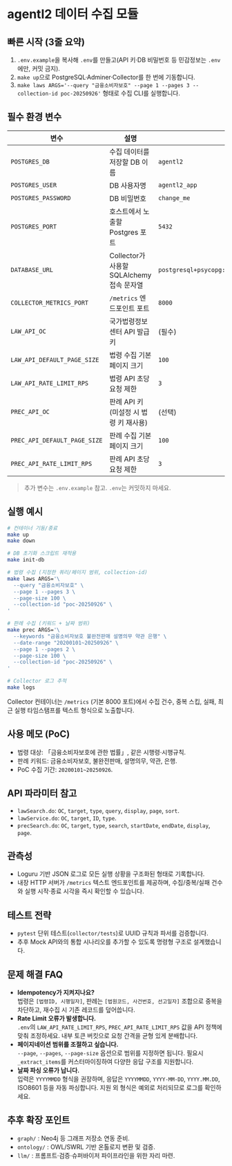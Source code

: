 ﻿# agentl2 데이터 수집 모듈

## 빠른 시작 (3줄 요약)
1. `.env.example`을 복사해 `.env`를 만들고(API 키·DB 비밀번호 등 민감정보는 `.env`에만, 커밋 금지).
2. `make up`으로 PostgreSQL·Adminer·Collector를 한 번에 기동합니다.
3. `make laws ARGS='--query "금융소비자보호" --page 1 --pages 3 --collection-id poc-20250926'` 형태로 수집 CLI를 실행합니다.

## 필수 환경 변수

| 변수 | 설명 | 기본값 |
| --- | --- | --- |
| `POSTGRES_DB` | 수집 데이터를 저장할 DB 이름 | `agentl2` |
| `POSTGRES_USER` | DB 사용자명 | `agentl2_app` |
| `POSTGRES_PASSWORD` | DB 비밀번호 | `change_me` |
| `POSTGRES_PORT` | 호스트에서 노출할 Postgres 포트 | `5432` |
| `DATABASE_URL` | Collector가 사용할 SQLAlchemy 접속 문자열 | `postgresql+psycopg://agentl2_app:change_me@postgres:5432/agentl2` |
| `COLLECTOR_METRICS_PORT` | `/metrics` 엔드포인트 포트 | `8000` |
| `LAW_API_OC` | 국가법령정보센터 API 발급키 | (필수) |
| `LAW_API_DEFAULT_PAGE_SIZE` | 법령 수집 기본 페이지 크기 | `100` |
| `LAW_API_RATE_LIMIT_RPS` | 법령 API 초당 요청 제한 | `3` |
| `PREC_API_OC` | 판례 API 키(미설정 시 법령 키 재사용) | (선택) |
| `PREC_API_DEFAULT_PAGE_SIZE` | 판례 수집 기본 페이지 크기 | `100` |
| `PREC_API_RATE_LIMIT_RPS` | 판례 API 초당 요청 제한 | `3` |

> 추가 변수는 `.env.example` 참고. `.env`는 커밋하지 마세요.

## 실행 예시

```bash
# 컨테이너 기동/종료
make up
make down

# DB 초기화 스크립트 재적용
make init-db

# 법령 수집 (지정한 쿼리/페이지 범위, collection-id)
make laws ARGS='\
  --query "금융소비자보호" \
  --page 1 --pages 3 \
  --page-size 100 \
  --collection-id "poc-20250926" \
'

# 판례 수집 (키워드 + 날짜 범위)
make prec ARGS='\
  --keywords "금융소비자보호 불완전판매 설명의무 약관 은행" \
  --date-range "20200101~20250926" \
  --page 1 --pages 2 \
  --page-size 100 \
  --collection-id "poc-20250926" \
'

# Collector 로그 추적
make logs
```

Collector 컨테이너는 `/metrics` (기본 8000 포트)에서 수집 건수, 중복 스킵, 실패, 최근 실행 타임스탬프를 텍스트 형식으로 노출합니다.

## 사용 메모 (PoC)
- 법령 대상: 「금융소비자보호에 관한 법률」, 같은 시행령·시행규칙.
- 판례 키워드: 금융소비자보호, 불완전판매, 설명의무, 약관, 은행.
- PoC 수집 기간: `20200101~20250926`.

## API 파라미터 참고
- `lawSearch.do`: `OC`, `target`, `type`, `query`, `display`, `page`, `sort`.
- `lawService.do`: `OC`, `target`, `ID`, `type`.
- `precSearch.do`: `OC`, `target`, `type`, `search`, `startDate`, `endDate`, `display`, `page`.

## 관측성
- Loguru 기반 JSON 로그로 모든 실행 상황을 구조화된 형태로 기록합니다.
- 내장 HTTP 서버가 `/metrics` 텍스트 엔드포인트를 제공하며, 수집/중복/실패 건수와 실행 시작·종료 시각을 즉시 확인할 수 있습니다.

## 테스트 전략
- `pytest` 단위 테스트(`collector/tests`)로 UUID 규칙과 파서를 검증합니다.
- 추후 Mock API와의 통합 시나리오를 추가할 수 있도록 명령형 구조로 설계했습니다.

## 문제 해결 FAQ
- **Idempotency가 지켜지나요?**  
  법령은 `[법령ID, 시행일자]`, 판례는 `[법원코드, 사건번호, 선고일자]` 조합으로 중복을 차단하고, 재수집 시 기존 레코드를 덮어씁니다.
- **Rate Limit 오류가 발생합니다.**  
  `.env`의 `LAW_API_RATE_LIMIT_RPS`, `PREC_API_RATE_LIMIT_RPS` 값을 API 정책에 맞춰 조정하세요. 내부 토큰 버킷으로 요청 간격을 균형 있게 분배합니다.
- **페이지네이션 범위를 조절하고 싶습니다.**  
  `--page`, `--pages`, `--page-size` 옵션으로 범위를 지정하면 됩니다. 필요시 `_extract_items`를 커스터마이징하여 다양한 응답 구조를 지원합니다.
- **날짜 파싱 오류가 납니다.**  
  입력은 `YYYYMMDD` 형식을 권장하며, 응답은 `YYYYMMDD`, `YYYY-MM-DD`, `YYYY.MM.DD`, ISO8601 등을 자동 파싱합니다. 지원 외 형식은 예외로 처리되므로 로그를 확인하세요.

## 추후 확장 포인트
- `graph/` : Neo4j 등 그래프 저장소 연동 준비.
- `ontology/` : OWL/SWRL 기반 온톨로지 변환 및 검증.
- `llm/` : 프롬프트·검증·슈퍼바이저 파이프라인을 위한 자리 마련.
